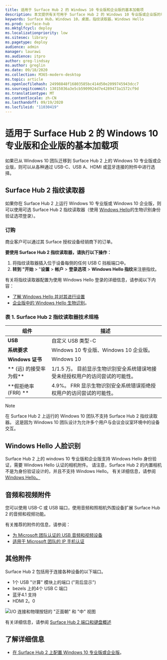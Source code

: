 ```yaml
---
title: 适用于 Surface Hub 2 的 Windows 10 专业版和企业版的基本加载项
description: 本文提供有关可用于 Surface Hub 2 的 Windows 10 专业版或企业版的可选附件的信息。
keywords: Surface Hub，Windows 10，桌面，指纹读取器，Windows Hello
ms.prod: surface-hub
ms.mktglfcycl: deploy
ms.localizationpriority: low
ms.sitesec: library
ms.pagetype: deploy
audience: admin
manager: laurawi
ms.audience: itpro
author: greg-lindsay
ms.author: greglin
ms.date: 09/18/2020
ms.collection: M365-modern-desktop
ms.topic: article
ms.openlocfilehash: 24998848f16803585bc414d50e2099745943dcc7
ms.sourcegitcommit: 13015036a3e5cb5909924d7e4289473a1572cf9d
ms.translationtype: MT
ms.contentlocale: zh-CN
ms.lasthandoff: 09/19/2020
ms.locfileid: "11030419"
---
```

# 适用于 Surface Hub 2 的 Windows 10 专业版和企业版的基本加载项

如果已从 Windows 10 团队迁移到 Surface Hub 2 上的 Windows 10 专业版或企业版，则可以从各种通过 USB-C、USB A、HDMI 或蓝牙连接的附件中进行选择。 

##  <a name="surface-hub-2-fingerprint-reader"></a>Surface Hub 2 指纹读取器

如果你在 Surface Hub 2 上运行 Windows 10 专业版或 Windows 10 企业版，则可以使用可选 Surface Hub 2 指纹读取器（使用 [Windows Hello](https://docs.microsoft.com/windows-hardware/design/device-experiences/windows-hello)的生物识别身份验证选项登录）。

###  <a name="ordering"></a>订购

商业客户可以通过其 Surface 授权设备经销商下的订单。

**要使用 Surface Hub 2 指纹读取器，请执行以下操作：**

1. 将指纹读取器插入位于设备每侧的任何 USB C 挡板端口中。
2. **转到 "开始**  >  "**设置**  > **帐户**  > **登录选项**  > **Windows Hello 指纹**来注册指纹。

有关将指纹读取器配置为使用 Windows Hello 登录的详细信息，请参阅以下内容：

- [了解 Windows Hello 并对其进行设置](https://support.microsoft.com/help/4028017/windows-learn-about-windows-hello-and-set-it-up)
- [企业版中的 Windows Hello 生物识别](https://docs.microsoft.com/windows/security/identity-protection/hello-for-business/hello-biometrics-in-enterprise)。

  
###  <a name="surface-hub-2-fingerprint-reader-tech-specs"></a>表 1.  Surface Hub 2 指纹读取器技术规格


| 组件                       | 描述                                                                                                                          |
| ------------------------------- | ------------------------------------------------------------------------------------------------------------------------------------ |
| **USB**                         | 自定义 USB 类型-C                                                                                                           |
| **系统要求**          | Windows 10 专业版、Windows 10 企业版。                                                                                               |
| **Windows 证书**       | Windows 10                                                                                                                           |
| ** (远) 的接受率为假** | 1/1.5 万。 目前显示生物识别安全系统错误地接受未经授权用户的访问尝试的可能性。 |
| **假拒绝率 (FRR) ** | 4.9%。 FRR 显示生物识别安全系统错误拒绝授权用户的访问尝试的可能性。 |


> [!NOTE]
> 在 Surface Hub 2 上运行的 Windows 10 团队不支持 Surface Hub 2 指纹读取器。 这是因为 Windows 10 团队设计为允许多个用户与会议会议室环境中的设备交互。 
 
##  <a name="windows-hello-face-recognition"></a>Windows Hello 人脸识别

Surface Hub 2 上的 windows 10 专业版和企业版支持 Windows Hello 身份验证，需要 Windows Hello 认证的相机附件。 请注意，Surface Hub 2 的内置相机不是为身份验证设计的，并且不支持 Windows Hello。 有关详细信息，请参阅 [Windows Hello。](https://docs.microsoft.com/windows-hardware/design/device-experiences/windows-hello)


##  <a name="audio-and-video-accessories"></a>音频和视频附件

您可以使用 USB-C 或 USB 端口，使用音频和照相机外围设备扩展 Surface Hub 2 的音频和视频功能。

有关推荐的附件的信息，请参阅：

- [为 Microsoft 团队认证的 USB 音频和视频设备](https://docs.microsoft.com/microsoftteams/devices/usb-devices)
- [适用于 Microsoft 团队的 IP 手机认证](https://docs.microsoft.com/microsoftteams/devices/teams-ip-phones)



##  <a name="other-accessories"></a>其他附件
Surface Hub 2 包括用于连接各种设备的以下端口。 

- 1个 USB "计算" 模块上的端口 ("背后显示") 
- bezels 上的4个 USB C 端口
- 蓝牙4.1 支持
- HDMI 2。0

 ![I/O 连接和物理按钮的 "正面朝" 和 "中" 视图](images/hub2s-schematic.png)

有关详细信息，请参阅 [Surface Hub 2 端口和键盘概述](surface-hub-2s-port-keypad-overview.md)


##  <a name="learn-more"></a>了解详细信息

- [在 Surface Hub 2 上配置 Windows 10 专业版或企业版](surface-hub-2-post-install.md)。